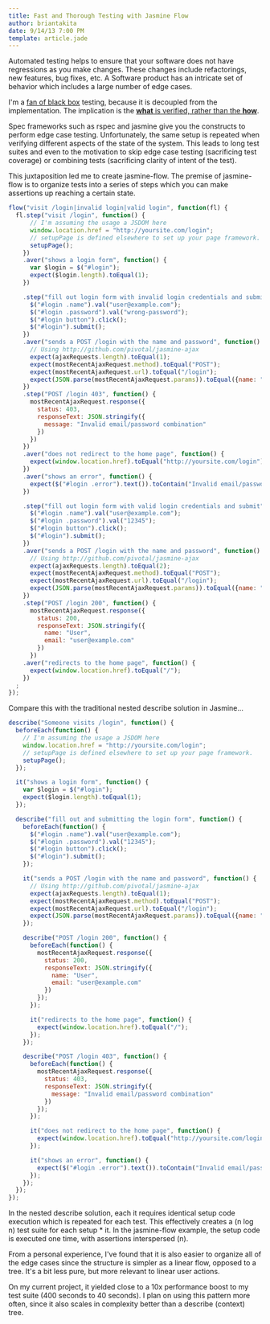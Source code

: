 ```yaml
---
title: Fast and Thorough Testing with Jasmine Flow
author: briantakita
date: 9/14/13 7:00 PM
template: article.jade
---
```


Automated testing helps to ensure that your software does not have regressions as you make changes. These changes include refactorings, new features, bug fixes, etc. A Software product has an intricate set of behavior which includes a large number of edge cases.

I'm a [fan of black box](/posts/automated-black-box-testing/) testing, because it is decoupled from the implementation. The implication is the <a href="http://briantakita.wordpress.com/2013/09/15/why-its-better-to-strive-toward-accomplishment-rather-than-method/" target="_blank">**what** is verified, rather than the **how**</a>.

<span class="more"></span>

Spec frameworks such as rspec and jasmine give you the constructs to perform edge case testing. Unfortunately, the same setup is repeated when verifying different aspects of the state of the system. This leads to long test suites and even to the motivation to skip edge case testing (sacrificing test coverage) or combining tests (sacrificing clarity of intent of the test).

This juxtaposition led me to create jasmine-flow. The premise of jasmine-flow is to organize tests into a series of steps which you can make assertions up reaching a certain state.

```javascript
flow("visit /login|invalid login|valid login", function(fl) {
  fl.step("visit /login", function() {
      // I'm assuming the usage a JSDOM here
      window.location.href = "http://yoursite.com/login";
      // setupPage is defined elsewhere to set up your page framework.
      setupPage();
    })
    .aver("shows a login form", function() {
      var $login = $("#login");
      expect($login.length).toEqual(1);
    })

    .step("fill out login form with invalid login credentials and submit", function() {
      $("#login .name").val("user@example.com");
      $("#login .password").val("wrong-password");
      $("#login button").click();
      $("#login").submit();
    })
    .aver("sends a POST /login with the name and password", function() {
      // Using http://github.com/pivotal/jasmine-ajax
      expect(ajaxRequests.length).toEqual(1);
      expect(mostRecentAjaxRequest.method).toEqual("POST");
      expect(mostRecentAjaxRequest.url).toEqual("/login");
      expect(JSON.parse(mostRecentAjaxRequest.params)).toEqual({name: "user@example.com", password: "wrong-password"});
    })
    .step("POST /login 403", function() {
      mostRecentAjaxRequest.response({
        status: 403,
        responseText: JSON.stringify({
          message: "Invalid email/password combination"
        })
      })
    })
    .aver("does not redirect to the home page", function() {
      expect(window.location.href).toEqual("http://yoursite.com/login");
    })
    .aver("shows an error", function() {
      expect($("#login .error").text()).toContain("Invalid email/password combination");
    })

    .step("fill out login form with valid login credentials and submit", function() {
      $("#login .name").val("user@example.com");
      $("#login .password").val("12345");
      $("#login button").click();
      $("#login").submit();
    })
    .aver("sends a POST /login with the name and password", function() {
      // Using http://github.com/pivotal/jasmine-ajax
      expect(ajaxRequests.length).toEqual(2);
      expect(mostRecentAjaxRequest.method).toEqual("POST");
      expect(mostRecentAjaxRequest.url).toEqual("/login");
      expect(JSON.parse(mostRecentAjaxRequest.params)).toEqual({name: "user@example.com", password: "12345"});
    })
    .step("POST /login 200", function() {
      mostRecentAjaxRequest.response({
        status: 200,
        responseText: JSON.stringify({
          name: "User",
          email: "user@example.com"
        })
      })
    .aver("redirects to the home page", function() {
      expect(window.location.href).toEqual("/");
    })
  ;
});
```

Compare this with the traditional nested describe solution in Jasmine...

```javascript
describe("Someone visits /login", function() {
  beforeEach(function() {
    // I'm assuming the usage a JSDOM here
    window.location.href = "http://yoursite.com/login";
    // setupPage is defined elsewhere to set up your page framework.
    setupPage();
  });

  it("shows a login form", function() {
    var $login = $("#login");
    expect($login.length).toEqual(1);
  });

  describe("fill out and submitting the login form", function() {
    beforeEach(function() {
      $("#login .name").val("user@example.com");
      $("#login .password").val("12345");
      $("#login button").click();
      $("#login").submit();
    });

    it("sends a POST /login with the name and password", function() {
      // Using http://github.com/pivotal/jasmine-ajax
      expect(ajaxRequests.length).toEqual(1);
      expect(mostRecentAjaxRequest.method).toEqual("POST");
      expect(mostRecentAjaxRequest.url).toEqual("/login");
      expect(JSON.parse(mostRecentAjaxRequest.params)).toEqual({name: "user@example.com", password: "12345"});
    });

    describe("POST /login 200", function() {
      beforeEach(function() {
        mostRecentAjaxRequest.response({
          status: 200,
          responseText: JSON.stringify({
            name: "User",
            email: "user@example.com"
          })
        });
      });

      it("redirects to the home page", function() {
        expect(window.location.href).toEqual("/");
      });
    });

    describe("POST /login 403", function() {
      beforeEach(function() {
        mostRecentAjaxRequest.response({
          status: 403,
          responseText: JSON.stringify({
            message: "Invalid email/password combination"
          })
        });
      });

      it("does not redirect to the home page", function() {
        expect(window.location.href).toEqual("http://yoursite.com/login");
      });

      it("shows an error", function() {
        expect($("#login .error").text()).toContain("Invalid email/password combination");
      });
    });
  });
});
```

In the nested describe solution, each it requires identical setup code execution which is repeated for each test. This effectively creates a (n log n) test suite for each setup * it. In the jasmine-flow example, the setup code is executed one time, with assertions interspersed (n).

From a personal experience, I've found that it is also easier to organize all of the edge cases since the structure is simpler as a linear flow, opposed to a tree. It's a bit less pure, but more relevant to linear user actions.

On my current project, it yielded close to a 10x performance boost to my test suite (400 seconds to 40 seconds). I plan on using this pattern more often, since it also scales in complexity better than a describe (context) tree.
